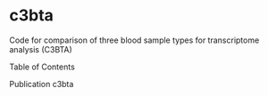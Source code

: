 # c3bta
Code for comparison of three blood sample types for transcriptome analysis (C3BTA)

Table of Contents

Publication
c3bta




